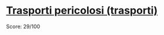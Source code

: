 # [Trasporti pericolosi (trasporti)](https://training.olinfo.it/#/task/trasporti/statement)
Score: 29/100
